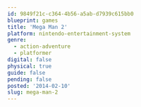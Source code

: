 ```yaml
---
id: 9849f21c-c364-4b56-a5ab-d7939c615bb0
blueprint: games
title: 'Mega Man 2'
platform: nintendo-entertainment-system
genre:
  - action-adventure
  - platformer
digital: false
physical: true
guide: false
pending: false
posted: '2014-02-10'
slug: mega-man-2
---
```

